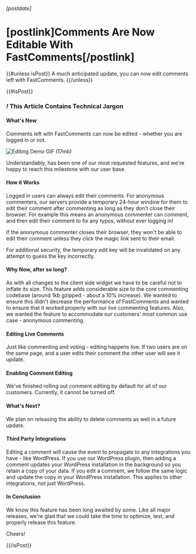 ###### [postdate]
# [postlink]Comments Are Now Editable With FastComments[/postlink]

{{#unless isPost}}
A much anticipated update, you can now edit comments left with FastComments.
{{/unless}}

{{#isPost}}

### <i class="circle">!</i> This Article Contains Technical Jargon

#### What's New

Comments left with FastComments can now be edited - whether you are logged in or not.

<img src="images/fc-editing-demo.gif" alt="Editing Demo GIF (17mb)" title="Editing Demo" />

Understandably, has been one of our most requested features, and we're happy to reach this milestone with our user base.

#### How it Works

Logged in users can always edit their comments. For anonymous commenters, our servers provide a temporary 24-hour window for them to edit their comment after
commenting as long as they don't close their browser. For example this means an anonymous commenter can comment, and then edit their comment to fix any typos, without ever logging in!

If the anonymous commenter closes their browser, they won't be able to edit their comment unless they click the magic link sent to their email.

For additional security, the temporary edit key will be invalidated on any attempt to guess the key incorrectly.

#### Why Now, after so long?

As with all changes to the client side widget we have to be careful not to inflate its size. This feature adds considerable size to the core commenting codebase (around 1kb gzipped - about a 10% increase).
We wanted to ensure this didn't decrease the performance of FastComments and wanted to ensure that it worked properly with our live commenting features. Also, we wanted the feature to
accommodate our customers' most common use case - anonymous commenting.

#### Editing Live Comments

Just like commenting and voting - editing happens live. If two users are on the same page, and a user edits their comment the other user will see it update.

#### Enabling Comment Editing

We've finished rolling out comment editing by default for all of our customers. Currently, it cannot be turned off.

#### What's Next?

We plan on releasing the ability to delete comments as well in a future update.

#### Third Party Integrations

Editing a comment will cause the event to propagate to any integrations you have - like WordPress. If you use our WordPress plugin, then adding a comment updates
your WordPress installation in the background so you retain a copy of your data. If you edit a comment, we follow the same logic and update the copy in your WordPress
installation. This applies to other integrations, not just WordPress.

#### In Conclusion

We know this feature has been long awaited by some. Like all major releases, we're glad that we could take the time to optimize, test, and properly release this feature.

Cheers!

{{/isPost}}
